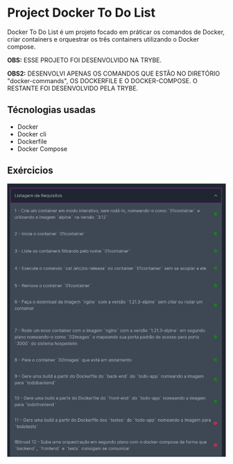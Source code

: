 # Project Docker To Do List

Docker To Do List é um projeto focado em práticar os comandos de Docker, criar containers e orquestrar os três containers utilizando o Docker compose.

<strong>OBS:</strong> ESSE PROJETO FOI DESENVOLVIDO NA TRYBE.

<strong>OBS2:</strong> DESENVOLVI APENAS OS COMANDOS QUE ESTÃO NO DIRETÓRIO "docker-commands", OS DOCKERFILE E O DOCKER-COMPOSE. O RESTANTE FOI DESENVOLVIDO PELA TRYBE.

## Técnologias usadas
* Docker
* Docker cli
* Dockerfile
* Docker Compose

## Exércicios
<img alt="imagem-requisitos-do-projeto" src="/requisitos.png">
